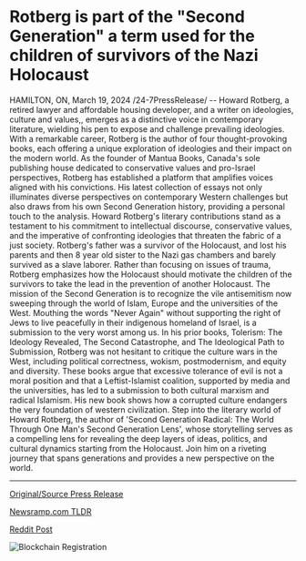 # Rotberg is part of the "Second Generation" a term used for the children of survivors of the Nazi Holocaust

HAMILTON, ON, March 19, 2024 /24-7PressRelease/ -- Howard Rotberg, a retired lawyer and affordable housing developer, and a writer on ideologies, culture and values,, emerges as a distinctive voice in contemporary literature, wielding his pen to expose and challenge prevailing ideologies. With a remarkable career, Rotberg is the author of four thought-provoking books, each offering a unique exploration of ideologies and their impact on the modern world.  As the founder of Mantua Books, Canada's sole publishing house dedicated to conservative values and pro-Israel perspectives, Rotberg has established a platform that amplifies voices aligned with his convictions. His latest collection of essays not only illuminates diverse perspectives on contemporary Western challenges but also draws from his own Second Generation history, providing a personal touch to the analysis.  Howard Rotberg's literary contributions stand as a testament to his commitment to intellectual discourse, conservative values, and the imperative of confronting ideologies that threaten the fabric of a just society.  Rotberg's father was a survivor of the Holocaust, and lost his parents and then 8 year old sister to the Nazi gas chambers and barely survived as a slave laborer. Rather than focusing on issues of trauma, Rotberg emphasizes how the Holocaust should motivate the children of the survivors to take the lead in the prevention of another Holocaust. The mission of the Second Generation is to recognize the vile antisemitism now sweeping through the world of Islam, Europe and the universities of the West. Mouthing the words "Never Again" without supporting the right of Jews to live peacefully in their indigenous homeland of Israel, is a submission to the very worst among us.  In his prior books, Tolerism: The Ideology Revealed, The Second Catastrophe, and The Ideological Path to Submission, Rotberg was not hesitant to critique the culture wars in the West, including political correctness, wokism, postmodernism, and equity and diversity. These books argue that excessive tolerance of evil is not a moral position and that a Leftist-Islamist coalition, supported by media and the universities, has led to a submission to both cultural marxism and radical Islamism. His new book shows how a corrupted culture endangers the very foundation of western civilization.  Step into the literary world of Howard Rotberg, the author of 'Second Generation Radical: The World Through One Man's Second Generation Lens', whose storytelling serves as a compelling lens for revealing the deep layers of ideas, politics, and cultural dynamics starting from the Holocaust. Join him on a riveting journey that spans generations and provides a new perspective on the world. 

---

[Original/Source Press Release](https://www.24-7pressrelease.com/press-release/509365/rotberg-is-part-of-the-second-generation-a-term-used-for-the-children-of-survivors-of-the-nazi-holocaust)
                    

[Newsramp.com TLDR](None) 



[Reddit Post](https://www.reddit.com/r/Lifestyle_Culture/comments/1bie966/howard_rotberg_a_distinctive_voice_in/) 



![Blockchain Registration](https://cdn.newsramp.app/24-7PressRelease/qrcode/243/19/waitDE3R.webp)